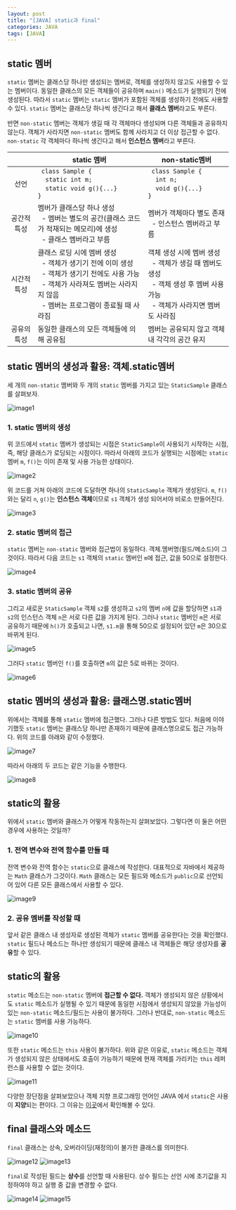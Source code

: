 ```yaml
---
layout: post
title: "[JAVA] static과 final" 
categories: JAVA
tags: [JAVA]
---
```


## static 멤버  
  
`static` 멤버는 클래스당 하나만 생성되는 멤버로, 객체를 생성하지 않고도 사용할 수 있는 멤버이다. 동일한 클래스의 모든 객체들이 공유하며 `main()` 메소드가 실행되기 전에 생성된다.
따라서 `static` 멤버는 `static` 멤버가 포함된 객체를 생성하기 전에도 사용할 수 있다. `static` 멤버는 클래스당 하나씩 생긴다고 해서 **클래스 멤버**라고도 부른다.

반면 `non-static` 멤버는 객체가 생길 때 각 객체마다 생성되며 다른 객체들과 공유하지 않는다. 객체가 사라지면 `non-static` 멤버도 함께 사라지고 더 이상 접근할 수 없다. 
`non-static` 각 객체마다 하나씩 생긴다고 해서 **인스턴스 멤버**라고 부른다.

| |static 멤버|non-static멤버|
|:---:|---|---|
|선언|``` class Sample {``` </br>&nbsp;&nbsp;&nbsp;&nbsp;```static int m;```</br>&nbsp;&nbsp;&nbsp;&nbsp;```static void g(){...}```</br>```}```|``` class Sample {```</br>&nbsp;&nbsp;&nbsp;&nbsp;```int n;```</br>&nbsp;&nbsp;&nbsp;&nbsp;```void g(){...}```</br>```}```|
|공간적 특성|멤버가 클래스당 하나 생성</br>&nbsp;&nbsp;- 멤버는 별도의 공간(클래스 코드가 적재되는 메모리)에 생성</br>&nbsp;&nbsp;- 클래스 멤버라고 부름|멤버가 객체마다 별도 존재</br>&nbsp;&nbsp;- 인스턴스 멤버라고 부름|
|시간적 특성|클래스 로딩 시에 멤버 생성 </br>&nbsp;&nbsp;- 객체가 생기기 전에 이미 생성 </br>&nbsp;&nbsp;- 객체가 생기기 전에도 사용 가능 </br>&nbsp;&nbsp;- 객체가 사라져도 멤버는 사라지지 않음 </br>&nbsp;&nbsp;- 멤버는 프로그램이 종료될 때 사라짐|객체 생성 시에 멤버 생성 </br>&nbsp;&nbsp;- 객체가 생길 때 멤버도 생성 </br>&nbsp;&nbsp;- 객체 생성 후 멤버 사용 가능 </br>&nbsp;&nbsp;- 객체가 사라지면 멤버도 사라짐|
|공유의 특성|동일한 클래스의 모든 객체들에 의해 공유됨|멤버는 공유되지 않고 객체 내 각각의 공간 유지|  



## static 멤버의 생성과 활용: 객체.static멤버

세 개의 `non-static` 멤버와 두 개의 `static` 멤버를 가지고 있는 `StaticSample` 클래스를 살펴보자.

![image1](/assets/images/JavaImages/43.png) 

### 1. static 멤버의 생성  

 위 코드에서 `static` 멤버가 생성되는 시점은 `StaticSample`이 사용되기 시작하는 시점, 즉, 해당 클래스가 로딩되는 시점이다. 
 따라서 아래의 코드가 실행되는 시점에는 `static` 멤버 `m`, `f()`는 이미 존재 및 사용 가능한 상태이다. 
 
![image2](/assets/images/JavaImages/44.png) 
 
 위 코드를 거쳐 아래의 코드에 도달하면 하나의 `StaticSample` 객체가 생성된다. `m`, `f()`와는 달리 `n`, `g()`는 **인스턴스 객체**이므로 `s1` 객체가 생성 되어서야 비로소 만들어진다. 
 
![image3](/assets/images/JavaImages/45.png) 
 



### 2. static 멤버의 접근

 `static` 멤버는 `non-static` 멤버와 접근법이 동일하다. 객체.멤버명(필드/메소드)이 그것이다. 따라서 다음 코드는 `s1` 객체의 `static` 멤버인 `m`에 접근, 값을 50으로 설정한다. 

![image4](/assets/images/JavaImages/46.png)




### 3. static 멤버의 공유

그리고 새로운 `StaticSample` 객체 `s2`를 생성하고 `s2`의 멤버 `n`에 값을 할당하면 `s1`과 `s2`의 인스턴스 객체 `n`은 서로 다른 값을 가지게 된다. 그러나 `static` 멤버인 `m`은 서로 공유하기 때문에 `h()`가 호출되고 나면, `s1.m`을 통해 50으로 설정되어 있던 `m`은 30으로 바뀌게 된다.

![image5](/assets/images/JavaImages/47.png)


그러다 `static` 멤버인 `f()`를 호출하면 `m`의 값은 5로 바뀌는 것이다.  

![image6](/assets/images/JavaImages/48.png)


## static 멤버의 생성과 활용: 클래스명.static멤버

위에서는 객체를 통해 `static` 멤버에 접근했다. 그러나 다른 방법도 있다. 처음에 이야기했듯 `static` 멤버는 클래스당 하나만 존재하기 때문에 클래스명으로도 접근 가능하다. 위의 코드를 아래와 같이 수정했다.

![image7](/assets/images/JavaImages/49.png)  


따라서 아래의 두 코드는 같은 기능을 수행한다.

![image8](/assets/images/JavaImages/50.png)



## static의 활용

위에서 `static` 멤버와 클래스가 어떻게 작동하는지 살펴보았다. 그렇다면 이 둘은 어떤 경우에 사용하는 것일까? 


### 1. 전역 변수와 전역 함수를 만들 때

전역 변수와 전역 함수는 `static`으로 클래스에 작성한다. 대표적으로 자바에서 제공하는 `Math` 클래스가 그것이다. `Math` 클래스는 모든 필드와 메소드가 `public`으로 선언되어 있어 다른 모든 클래스에서 사용할 수 있다. 

![image9](/assets/images/JavaImages/51.png)


### 2. 공유 멤버를 작성할 때

  앞서 같은 클래스 내 생성자로 생성된 객체가 `static` 멤버를 공유한다는 것을 확인했다. `static` 필드나 메소드는 하나만 생성되기 때문에 클래스 내 객체들은 해당 생성자를 **공유**할 수 있다.



## static의 활용

 `static` 메소드는 `non-static` 멤버에 **접근할 수 없다.** 객체가 생성되지 않은 상황에서도 `static` 메소드가 실행될 수 있기 때문에 동일한 시점에서 생성되지 않았을 가능성이 있는 `non-static` 메소드/필드는 사용이 불가하다. 그러나 반대로, `non-static` 메소드는 `static` 멤버를 사용 가능하다.

![image10](/assets/images/JavaImages/52.png)


또한 `static` 메소드는 `this` 사용이 불가하다. 위와 같은 이유로, `static` 메소드는 객체가 생성되지 않은 상태에서도 호출이 가능하기 때문에 현재 객체를 가리키는 `this` 레퍼런스를 사용할 수 없는 것이다.

![image11](/assets/images/JavaImages/53.png)


다양한 장단점을 살펴보았으나 객체 지향 프로그래밍 언어인 JAVA 에서 `static`은 사용이 **지양**되는 편이다. 그 이유는 [이곳](unabated.tistory.com/entry/%EC%99%9C-%EC%9E%90%EB%B0%94%EC%97%90%EC%84%9C-static%EC%9D%98-%EC%82%AC%EC%9A%A9%EC%9D%84-%EC%A7%80%EC%96%91%ED%95%B4%EC%95%BC-%ED%95%98%EB%8A%94%EA%B0%80)에서 확인해볼 수 있다.


## final 클래스와 메소드

`final` 클래스는 상속, 오버라이딩(재정의)이 불가한 클래스를 의미한다.

![image12](/assets/images/JavaImages/54.png)
![image13](/assets/images/JavaImages/55.png)

`final`로 작성된 필드는 **상수**를 선언할 때 사용된다. 상수 필드는 선언 시에 초기값을 지정하여야 하고 실행 중 값을 변경할 수 없다.

![image14](/assets/images/JavaImages/56.png)
![image15](/assets/images/JavaImages/57.png)



